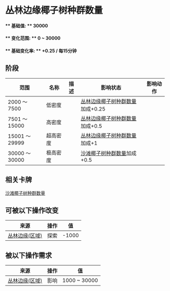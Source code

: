 # 丛林边缘椰子树种群数量  
#### ** 基础值: ** 30000   
#### ** 变化范围: ** 0 ~ 30000  
#### ** 基础变化率: ** +0.25 / 每15分钟  
## 阶段  
范围  |  名称  |  描述  |  影响状态  |  影响动作  
----  |  ----  |  ----  |  ----  |  ----  
2000 ～ 7500  |  低密度  |    |  [丛林边缘椰子树种群数量](PalmTree_OutskirtsPop.md)加成+0.25  |    
7501 ～ 15000  |  高密度  |    |  [丛林边缘椰子树种群数量](PalmTree_OutskirtsPop.md)加成+0.5  |    
15001 ～ 29999  |  超高密度  |    |  [丛林边缘椰子树种群数量](PalmTree_OutskirtsPop.md)加成+1  |    
30000 ～ 30000  |  极高密度  |    |  [沙滩椰子树种群数量](PalmTree_BeachPop.md)加成+0.5  |    
## 相关卡牌  
[沙滩椰子树种群数量](PalmTree_BeachPop.md)  
## 可被以下操作改变  
来源  |  操作  |  值  
----  |  ----  |  ----  
[丛林边缘(区域)](Outskirts.md)  |  探索  |  -1000  
## 被以下操作需求  
来源  |  操作  |  值  
----  |  ----  |  ----  
[丛林边缘(区域)](Outskirts.md)  |  影响  |  1000 ~ 30000  
